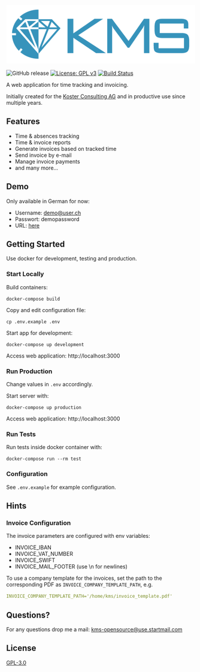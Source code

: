 ![KMS logo](app/assets/images/logo-blue.png)


![GitHub release](https://img.shields.io/github/release/philippks/kms.svg) [![License: GPL v3](https://img.shields.io/badge/License-GPL%20v3-blue.svg)](https://www.gnu.org/licenses/gpl-3.0)
[![Build Status](https://travis-ci.org/philippks/kms.svg?branch=master)](https://travis-ci.org/philippks/kms)

A web application for time tracking and invoicing.

Initially created for the [Koster Consulting AG](http://kosterconsulting.ch/) and in productive use since multiple years.


## Features
* Time & absences tracking
* Time & invoice reports
* Generate invoices based on tracked time
* Send invoice by e-mail
* Manage invoice payments
* and many more...

## Demo

Only available in German for now:

* Username: demo@user.ch
* Passwort: demopassword
* URL: [here](https://kms-demo.kdev.ch)



## Getting Started

Use docker for development, testing and production.

### Start Locally
Build containers:
```
docker-compose build
```

Copy and edit configuration file:
```
cp .env.example .env
```

Start app for development:
```
docker-compose up development
```

Access web application: http://localhost:3000

### Run Production

Change values in `.env` accordingly.

Start server with:
```
docker-compose up production
```

Access web application: http://localhost:3000

### Run Tests

Run tests inside docker container with:
```
docker-compose run --rm test
```

### Configuration

See `.env.example` for example configuration.

## Hints

### Invoice Configuration

The invoice parameters are configured with env variables:

* INVOICE_IBAN
* INVOICE_VAT_NUMBER
* INVOICE_SWIFT
* INVOICE_MAIL_FOOTER (use \n for newlines)

To use a company template for the invoices, set the path to the corresponding PDF as `INVOICE_COMPANY_TEMPLATE_PATH`, e.g.
``` yml
INVOICE_COMPANY_TEMPLATE_PATH='/home/kms/invoice_template.pdf'
```

## Questions?

For any questions drop me a mail: <kms-opensource@use.startmail.com>

## License

[GPL-3.0](https://github.com/philippks/kms/blob/master/LICENSE)
